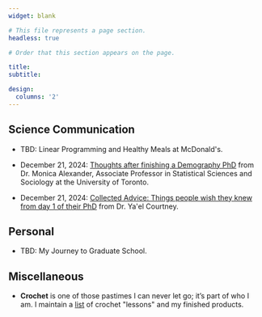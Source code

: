 ```yaml
---
widget: blank

# This file represents a page section.
headless: true

# Order that this section appears on the page.

title:
subtitle:

design:
  columns: '2'
---
```


## Science Communication

* TBD: Linear Programming and Healthy Meals at McDonald's.

* December 21, 2024: [Thoughts after finishing a Demography PhD](https://www.monicaalexander.com/posts/2018-23-05-demog_phd/) from Dr. Monica Alexander, Associate Professor in Statistical Sciences and Sociology at the University of Toronto.

* December 21, 2024: [Collected Advice: Things people wish they knew from day 1 of their PhD](https://www.yaelcourtney.com/phdadvice) from Dr. Ya'el Courtney.

## Personal

* TBD: My Journey to Graduate School.

## Miscellaneous

* **Crochet** is one of those pastimes I can never let go; it’s part of who I am. I maintain a [list](./mics-posts/crochet.html) of crochet "lessons" and my finished products. 
